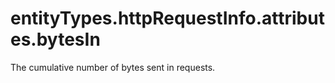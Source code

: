 # entityTypes.httpRequestInfo.attributes.bytesIn

The cumulative number of bytes sent in requests.

